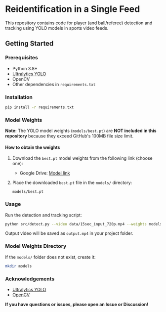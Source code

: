 # Reidentification in a Single Feed

This repository contains code for player (and ball/referee) detection and tracking using YOLO models in sports video feeds.

## Getting Started

### Prerequisites

- Python 3.8+
- [Ultralytics YOLO](https://docs.ultralytics.com/)
- OpenCV
- Other dependencies in `requirements.txt`

### Installation

```bash
pip install -r requirements.txt
```

### Model Weights

**Note:**
The YOLO model weights (`models/best.pt`) are **NOT included in this repository** because they exceed GitHub's 100MB file size limit.

#### How to obtain the weights

1. Download the `best.pt` model weights from the following link (choose one):

   - Google Drive: [Model link](https://drive.google.com/file/d/1-5fOSHOSB9UXyP_enOoZNAMScrePVcMD/view)
   
2. Place the downloaded `best.pt` file in the `models/` directory:

   ```
   models/best.pt
   ```

### Usage

Run the detection and tracking script:

```bash
python src/detect.py --video data/15sec_input_720p.mp4 --weights models/best.pt
```

Output video will be saved as `output.mp4` in your project folder.

### Model Weights Directory

If the `models/` folder does not exist, create it:

```bash
mkdir models
```

### Acknowledgements

- [Ultralytics YOLO](https://github.com/ultralytics/ultralytics)
- [OpenCV](https://opencv.org/)


**If you have questions or issues, please open an Issue or Discussion!**

